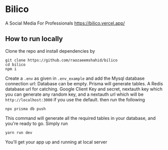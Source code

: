 # Bilico
A Social Media For Professionals
https://bilico.vercel.app/

## How to run locally

Clone the repo and install dependencies by
```console
git clone https://github.com/raozaeemshahid/bilico 
cd bilico
npm i
```

Create a `.env` as given in `.env_example` and add the 
Mysql database connection url: Database can be empty. Prisma will generate tables. A Redis database url for catching. Google Client Key and secret, nextauth key which you can generate any random key, and a nextauth url which will be `http://localhost:3000` if you use the default. then run the following

```console
npx prisma db push
```
This command will generate all the required tables in your database, and you're ready to go. Simply run

```console
yarn run dev
```

You'll get your app up and running at local server

